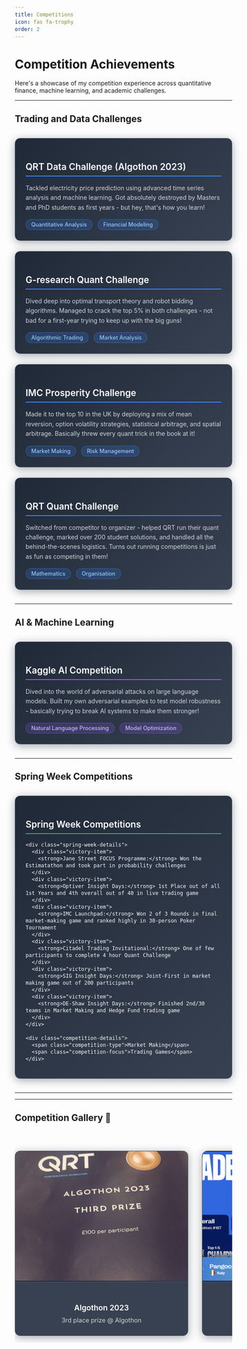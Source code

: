 ```yaml
---
title: Competitions
icon: fas fa-trophy
order: 2
---
```


# Competition Achievements

Here's a showcase of my competition experience across quantitative finance, machine learning, and academic challenges.

---

## Trading and Data Challenges

<div class="competition-section">
  <div class="competition-card quant">
    <h3>QRT Data Challenge (Algothon 2023)</h3>
    <p>Tackled electricity price prediction using advanced time series analysis and machine learning. Got absolutely destroyed by Masters and PhD students as first years - but hey, that's how you learn!</p>
    <div class="competition-details">
      <span class="competition-type">Quantitative Analysis</span>
      <span class="competition-focus">Financial Modeling</span>
    </div>
  </div>

  <div class="competition-card quant">
    <h3>G-research Quant Challenge</h3>
    <p>Dived deep into optimal transport theory and robot bidding algorithms. Managed to crack the top 5% in both challenges - not bad for a first-year trying to keep up with the big guns!</p>
    <div class="competition-details">
      <span class="competition-type">Algorithmic Trading</span>
      <span class="competition-focus">Market Analysis</span>
    </div>
  </div>

  <div class="competition-card quant">
    <h3>IMC Prosperity Challenge</h3>
    <p>Made it to the top 10 in the UK by deploying a mix of mean reversion, option volatility strategies, statistical arbitrage, and spatial arbitrage. Basically threw every quant trick in the book at it!</p>
    <div class="competition-details">
      <span class="competition-type">Market Making</span>
      <span class="competition-focus">Risk Management</span>
    </div>
  </div>

  <div class="competition-card quant">
    <h3>QRT Quant Challenge</h3>
    <p>Switched from competitor to organizer - helped QRT run their quant challenge, marked over 200 student solutions, and handled all the behind-the-scenes logistics. Turns out running competitions is just as fun as competing in them!</p>
    <div class="competition-details">
      <span class="competition-type">Mathematics</span>
      <span class="competition-focus">Organisation</span>
    </div>
  </div>
</div>

---

## AI & Machine Learning

<div class="competition-section">
  <div class="competition-card ai">
    <h3>Kaggle AI Competition</h3>
    <p>Dived into the world of adversarial attacks on large language models. Built my own adversarial examples to test model robustness - basically trying to break AI systems to make them stronger!</p>
    <div class="competition-details">
      <span class="competition-type">Natural Language Processing</span>
      <span class="competition-focus">Model Optimization</span>
    </div>
  </div>
</div>

---

## Spring Week Competitions

<div class="competition-section">
  <div class="competition-card spring">
    <h3>Spring Week Competitions</h3>
    
    <div class="spring-week-details">
      <div class="victory-item">
        <strong>Jane Street FOCUS Programme:</strong> Won the Estimatathon and took part in probability challenges
      </div>
      <div class="victory-item">
        <strong>Optiver Insight Days:</strong> 1st Place out of all 1st Years and 4th overall out of 40 in live trading game
      </div>
      <div class="victory-item">
        <strong>IMC Launchpad:</strong> Won 2 of 3 Rounds in final market-making game and ranked highly in 30-person Poker Tournament
      </div>
      <div class="victory-item">
        <strong>Citadel Trading Invitational:</strong> One of few participants to complete 4 hour Quant Challenge
      </div>
      <div class="victory-item">
        <strong>SIG Insight Days:</strong> Joint-First in market making game out of 200 participants
      </div>
      <div class="victory-item">
        <strong>DE-Shaw Insight Days:</strong> Finished 2nd/30 teams in Market Making and Hedge Fund trading game
      </div>
    </div>
    
    <div class="competition-details">
      <span class="competition-type">Market Making</span>
      <span class="competition-focus">Trading Games</span>
    </div>
  </div>
</div>

---



---

## Competition Gallery 📸

<div class="competition-gallery">
  <div class="gallery-grid">
    <div class="gallery-item">
      <img src="/assets/img/qrtdatawin.png" alt="Algothon 2023 Achievement" />
      <div class="gallery-caption">
        <h4>Algothon 2023</h4>
        <p>3rd place prize @ Algothon</p>
      </div>
    </div>
    <div class="gallery-item">
      <img src="/assets/img/imcprosperity.png" alt="IMC Prosperity Challenge" />
      <div class="gallery-caption">
        <h4>IMC Prosperity Challenge</h4>
        <p>167th/~10000 teams</p>
      </div>
    </div>
    <div class="gallery-item">
      <img src="/assets/img/qrtquantchallenge.png" alt="QRT Quant Challenge" />
      <div class="gallery-caption">
        <h4>QRT Quant Challenge</h4>
        <p>Winners Photo</p>
      </div>
    </div>
    <div class="gallery-item">
      <img src="/assets/img/qrtchallengeleaderboard.png" alt="QRT Challenge Leaderboard" />
      <div class="gallery-caption">
        <h4>QRT Challenge Leaderboard</h4>
        <p>Final Sharpe Ratios of top teams (sel4)</p>
      </div>
    </div>
  </div>
</div>

<style>
.competition-section {
  margin: 2rem 0;
}

.competition-card {
  background: linear-gradient(135deg, #1f2937 0%, #374151 100%);
  border: 1px solid #4b5563;
  border-radius: 12px;
  padding: 1.5rem;
  margin-bottom: 1.5rem;
  box-shadow: 0 4px 20px rgba(31, 41, 55, 0.4);
  transition: transform 0.2s ease, box-shadow 0.2s ease;
  color: #f9fafb;
}

/* Dark mode support */
.dark .competition-card,
[data-theme="dark"] .competition-card,
.theme-dark .competition-card,
html[data-theme="dark"] .competition-card,
body.dark .competition-card,
body[data-theme="dark"] .competition-card {
  background: linear-gradient(135deg, #1f2937 0%, #374151 100%) !important;
  border: 1px solid #4b5563 !important;
  box-shadow: 0 4px 20px rgba(31, 41, 55, 0.4) !important;
  color: #f9fafb !important;
}

.dark .competition-card h3,
[data-theme="dark"] .competition-card h3,
.theme-dark .competition-card h3,
html[data-theme="dark"] .competition-card h3,
body.dark .competition-card h3,
body[data-theme="dark"] .competition-card h3 {
  color: #ffffff !important;
}

.dark .competition-card p,
[data-theme="dark"] .competition-card p,
.theme-dark .competition-card p,
html[data-theme="dark"] .competition-card p,
body.dark .competition-card p,
body[data-theme="dark"] .competition-card p {
  color: #d1d5db !important;
}

.dark .competition-card strong,
[data-theme="dark"] .competition-card strong,
.theme-dark .competition-card strong,
html[data-theme="dark"] .competition-card strong,
body.dark .competition-card strong,
body[data-theme="dark"] .competition-card strong {
  color: #ffffff !important;
}

.competition-card:hover {
  transform: translateY(-2px);
  box-shadow: 0 8px 15px rgba(0, 0, 0, 0.1);
}

.competition-card h3 {
  color: #ffffff;
  margin-bottom: 1rem;
  font-size: 1.3rem;
  font-weight: 600;
  border-bottom: 2px solid #d97706;
  padding-bottom: 0.5rem;
}

.competition-card.quant h3 {
  border-bottom-color: #3b82f6;
}

.competition-card.ai h3 {
  border-bottom-color: #8b5cf6;
}

.competition-card.spring h3 {
  border-bottom-color: #10b981;
}

.competition-card.academic h3 {
  border-bottom-color: #f59e0b;
}

.competition-card p {
  color: #d1d5db;
  line-height: 1.6;
  margin-bottom: 1rem;
}



.competition-card strong {
  color: #ffffff;
  font-weight: 600;
}

.competition-details {
  display: flex;
  gap: 0.75rem;
  flex-wrap: wrap;
}

.competition-type, .competition-focus {
  background: rgba(107, 114, 128, 0.2);
  color: #9ca3af;
  padding: 0.25rem 0.75rem;
  border-radius: 12px;
  font-size: 0.8rem;
  font-weight: 500;
  border: 1px solid rgba(107, 114, 128, 0.4);
}

.competition-card.quant .competition-type,
.competition-card.quant .competition-focus {
  background: rgba(59, 130, 246, 0.2);
  color: #93c5fd;
  border: 1px solid rgba(59, 130, 246, 0.4);
}

.competition-card.ai .competition-type,
.competition-card.ai .competition-focus {
  background: rgba(139, 92, 246, 0.2);
  color: #c4b5fd;
  border: 1px solid rgba(139, 92, 246, 0.4);
}

.competition-card.spring .competition-type,
.competition-card.spring .competition-focus {
  background: rgba(16, 185, 129, 0.2);
  color: #6ee7b7;
  border: 1px solid rgba(16, 185, 129, 0.4);
}

.competition-card.academic .competition-type,
.competition-card.academic .competition-focus {
  background: #fed7aa;
  color: #d97706;
}

/* Spring Week Details Styling */
.spring-week-details {
  margin: 1rem 0;
  padding: 1rem;
  background: rgba(16, 185, 129, 0.1);
  border: 1px solid rgba(16, 185, 129, 0.3);
  border-radius: 8px;
}

.victory-item {
  margin-bottom: 0.75rem;
  padding: 0.5rem 0;
  border-bottom: 1px solid rgba(16, 185, 129, 0.2);
  line-height: 1.5;
}

.victory-item:last-child {
  border-bottom: none;
  margin-bottom: 0;
}

.victory-item strong {
  color: #6ee7b7;
  font-weight: 600;
}

@media (max-width: 768px) {
  .competition-details {
    flex-direction: column;
  }
}

/* Competition Gallery Styles */
.competition-gallery {
  margin: 3rem 0;
  text-align: center;
}

.gallery-grid {
  display: flex;
  overflow-x: auto;
  scroll-behavior: smooth;
  gap: 2rem;
  padding: 1rem 0;
  margin-top: 1.5rem;
  scrollbar-width: thin;
  scrollbar-color: #64748b #f1f5f9;
}

.gallery-grid::-webkit-scrollbar {
  height: 8px;
}

.gallery-grid::-webkit-scrollbar-track {
  background: #f1f5f9;
  border-radius: 4px;
}

.gallery-grid::-webkit-scrollbar-thumb {
  background: #64748b;
  border-radius: 4px;
}

.gallery-grid::-webkit-scrollbar-thumb:hover {
  background: #475569;
}

.gallery-item {
  flex: 0 0 auto;
  width: 400px;
  background: linear-gradient(135deg, #1f2937 0%, #374151 100%);
  border: 1px solid #4b5563;
  border-radius: 12px;
  overflow: hidden;
  box-shadow: 0 4px 20px rgba(31, 41, 55, 0.4);
  transition: transform 0.3s ease, box-shadow 0.3s ease;
  position: relative;
}

/* Dark mode support for gallery */
.dark .gallery-item,
[data-theme="dark"] .gallery-item,
.theme-dark .gallery-item,
html[data-theme="dark"] .gallery-item,
body.dark .gallery-item,
body[data-theme="dark"] .gallery-item {
  background: linear-gradient(135deg, #1f2937 0%, #374151 100%) !important;
  border: 1px solid #4b5563 !important;
  box-shadow: 0 4px 20px rgba(31, 41, 55, 0.4) !important;
}

.dark .gallery-caption,
[data-theme="dark"] .gallery-caption,
.theme-dark .gallery-caption,
html[data-theme="dark"] .gallery-caption,
body.dark .gallery-caption,
body[data-theme="dark"] .gallery-caption {
  background: #374151 !important;
  border-top: 1px solid #4b5563 !important;
  color: #f9fafb !important;
}

.dark .gallery-caption h4,
[data-theme="dark"] .gallery-caption h4,
.theme-dark .gallery-caption h4,
html[data-theme="dark"] .gallery-caption h4,
body.dark .gallery-caption h4,
body[data-theme="dark"] .gallery-caption h4 {
  color: #ffffff !important;
}

.dark .gallery-caption p,
[data-theme="dark"] .gallery-caption p,
.theme-dark .gallery-caption p,
html[data-theme="dark"] .gallery-caption p,
body.dark .gallery-caption p,
body[data-theme="dark"] .gallery-caption p {
  color: #d1d5db !important;
}

.gallery-item:hover {
  transform: translateY(-4px);
  box-shadow: 0 8px 20px rgba(0, 0, 0, 0.1);
}

.gallery-item img {
  width: 100%;
  height: 300px;
  object-fit: cover;
  transition: transform 0.3s ease;
}

.gallery-item:hover img {
  transform: scale(1.05);
}

.gallery-caption {
  padding: 1.5rem;
  background: #374151;
  border-top: 1px solid #4b5563;
  color: #f9fafb;
}

.gallery-caption h4 {
  color: #ffffff;
  margin-bottom: 0.5rem;
  font-size: 1.1rem;
  font-weight: 600;
}

.gallery-caption p {
  color: #d1d5db;
  margin: 0;
  font-size: 0.9rem;
  line-height: 1.5;
}

@media (max-width: 768px) {
  .gallery-item {
    width: 300px;
  }
  
  .gallery-item img {
    height: 200px;
  }
  
  .gallery-grid {
    gap: 1rem;
  }
}
</style> 
